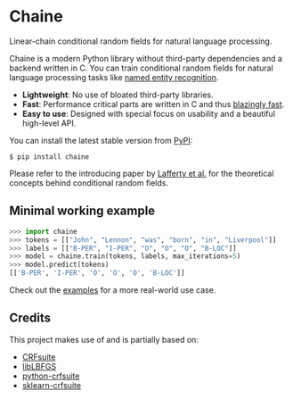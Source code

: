 # Chaine

Linear-chain conditional random fields for natural language processing.

Chaine is a modern Python library without third-party dependencies and a backend written in C. You can train conditional random fields for natural language processing tasks like [named entity recognition](https://en.wikipedia.org/wiki/Named-entity_recognition).

- **Lightweight**: No use of bloated third-party libraries.
- **Fast**: Performance critical parts are written in C and thus [blazingly fast](http://www.chokkan.org/software/crfsuite/benchmark.html).
- **Easy to use**: Designed with special focus on usability and a beautiful high-level API.

You can install the latest stable version from [PyPI](https://pypi.org/project/chaine):

```
$ pip install chaine
```

Please refer to the introducing paper by [Lafferty et al.](https://repository.upenn.edu/cgi/viewcontent.cgi?article=1162&context=cis_papers) for the theoretical concepts behind conditional random fields.


## Minimal working example

```python
>>> import chaine
>>> tokens = [["John", "Lennon", "was", "born", "in", "Liverpool"]]
>>> labels = [["B-PER", "I-PER", "O", "O", "O", "B-LOC"]]
>>> model = chaine.train(tokens, labels, max_iterations=5)
>>> model.predict(tokens)
[['B-PER', 'I-PER', 'O', 'O', 'O', 'B-LOC']]
```

Check out the [examples](https://github.com/severinsimmler/chaine/blob/master/examples) for a more real-world use case.


## Credits

This project makes use of and is partially based on:

- [CRFsuite](https://github.com/chokkan/crfsuite)
- [libLBFGS](https://github.com/chokkan/liblbfgs)
- [python-crfsuite](https://github.com/scrapinghub/python-crfsuite)
- [sklearn-crfsuite](https://github.com/TeamHG-Memex/sklearn-crfsuite)
